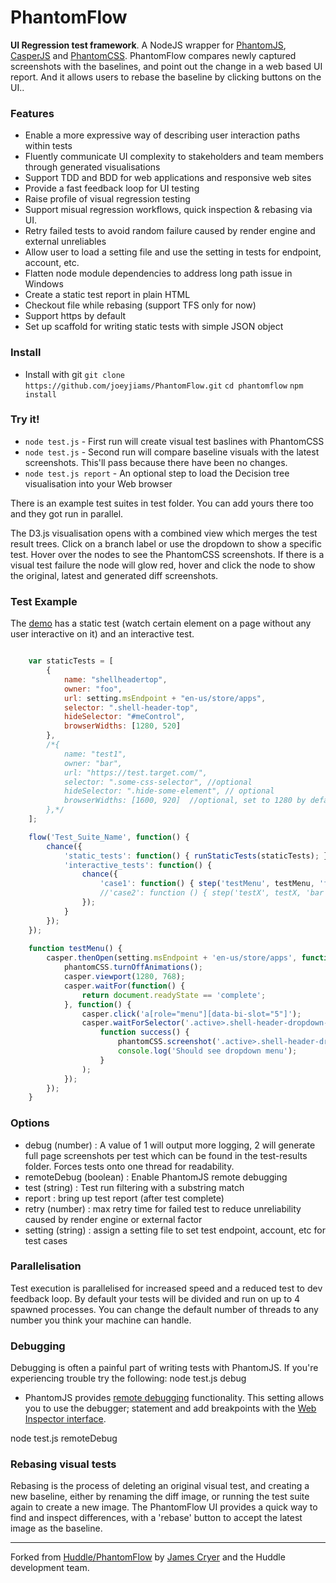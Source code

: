 PhantomFlow
===========

**UI Regression test framework**. A NodeJS wrapper for [PhantomJS](http://github.com/ariya/phantomjs/), [CasperJS](http://github.com/n1k0/casperjs) and [PhantomCSS](http://github.com/Huddle/PhantomCSS). PhantomFlow compares newly captured screenshots with the baselines, and point out the change in a web based UI report. And it allows users to rebase the baseline by clicking buttons on the UI..

### Features

* Enable a more expressive way of describing user interaction paths within tests
* Fluently communicate UI complexity to stakeholders and team members through generated visualisations
* Support TDD and BDD for web applications and responsive web sites
* Provide a fast feedback loop for UI testing
* Raise profile of visual regression testing
* Support misual regression workflows, quick inspection & rebasing via UI.
* Retry failed tests to avoid random failure caused by render engine and external unreliables
* Allow user to load a setting file and use the setting in tests for endpoint, account, etc.
* Flatten node module dependencies to address long path issue in Windows
* Create a static test report in plain HTML
* Checkout file while rebasing (support TFS only for now)
* Support https by default
* Set up scaffold for writing static tests with simple JSON object

### Install

* Install with git 
`git clone https://github.com/joeyjiams/PhantomFlow.git` 
`cd phantomflow` 
`npm install`

### Try it!

* `node test.js` - First run will create visual test baslines with PhantomCSS
* `node test.js` - Second run will compare baseline visuals with the latest screenshots. This'll pass because there have been no changes.
* `node test.js report` - An optional step to load the Decision tree visualisation into your Web browser

There is an example test suites in test folder. You can add yours there too and they got run in parallel.

The D3.js visualisation opens with a combined view which merges the test result trees. Click on a branch label or use the dropdown to show a specific test. Hover over the nodes to see the PhantomCSS screenshots. If there is a visual test failure the node will glow red, hover and click the node to show the original, latest and generated diff screenshots.

### Test Example

The [demo](http://github.com/joeyjiams/PhantomFlow/tree/master/test/example.test.js) has a static test (watch certain element on a page without any user interactive on it) and an interactive test.

```javascript

    var staticTests = [
        {
            name: "shellheadertop",
            owner: "foo",
            url: setting.msEndpoint + "en-us/store/apps",
            selector: ".shell-header-top",
			hideSelector: "#meControl",
            browserWidths: [1280, 520]
        },
        /*{
            name: "test1",
            owner: "bar",
            url: "https://test.target.com/",
            selector: ".some-css-selector", //optional
			hideSelector: ".hide-some-element", // optional
            browserWidths: [1600, 920]  //optional, set to 1280 by default
        },*/
    ];

	flow('Test_Suite_Name', function() {
        chance({
            'static_tests': function() { runStaticTests(staticTests); }, // register all static tests
            'interactive_tests': function() {
                chance({
                    'case1': function() { step('testMenu', testMenu, 'foo') }, // register interactive tests
                    //'case2': function () { step('testX', testX, 'bar') },
                });
            }
        });
    });
	
	function testMenu() {
        casper.thenOpen(setting.msEndpoint + 'en-us/store/apps', function () {  //setting object comes from testSetting.json
            phantomCSS.turnOffAnimations();
            casper.viewport(1280, 768);
            casper.waitFor(function() {
                return document.readyState == 'complete';
            }, function() {
                casper.click('a[role="menu"][data-bi-slot="5"]');
                casper.waitForSelector('.active>.shell-header-dropdown-content',
                    function success() {
                        phantomCSS.screenshot('.active>.shell-header-dropdown-content', 'menu-dropdown');
                        console.log('Should see dropdown menu');
                    }
                );
            });
        });
    }

```

### Options

* debug (number) : A value of 1 will output more logging, 2 will generate full page screenshots per test which can be found in the test-results folder.  Forces tests onto one thread for readability.
* remoteDebug (boolean) : Enable PhantomJS remote debugging
* test (string) : Test run filtering with a substring match
* report : bring up test report (after test complete)
* retry (number) : max retry time for failed test to reduce unreliability caused by render engine or external factor
* setting (string) : assign a setting file to set test endpoint, account, etc for test cases

### Parallelisation

Test execution is parallelised for increased speed and a reduced test to dev feedback loop. By default your tests will be divided and run on up to 4 spawned processes.  You can change the default number of threads to any number you think your machine can handle.

### Debugging

Debugging is often a painful part of writing tests with PhantomJS.  If you're experiencing trouble try the following:
node test.js debug

* PhantomJS provides [remote debugging](https://github.com/ariya/phantomjs/wiki/Troubleshooting#remote-debugging) functionality.  This setting allows you to use the debugger; statement and add breakpoints with the [Web Inspector interface](https://www.webkit.org/blog/1620/webkit-remote-debugging/).  

node test.js remoteDebug

### Rebasing visual tests

Rebasing is the process of deleting an original visual test, and creating a new baseline, either by renaming the diff image, or running the test suite again to create a new image.  The PhantomFlow UI provides a quick way to find and inspect differences, with a 'rebase' button to accept the latest image as the baseline.

--------------------------------------

Forked from [Huddle/PhantomFlow](https://github.com/Huddle/PhantomFlow) by [James Cryer](http://github.com/jamescryer) and the Huddle development team.
